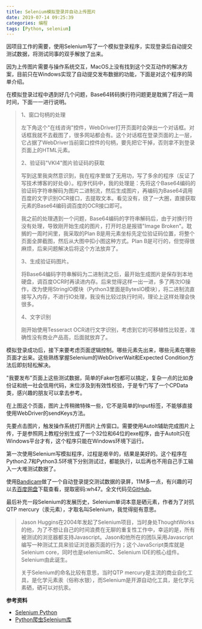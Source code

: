 ```yaml
---
title: Selenium模拟登录并自动上传图片
date: 2019-07-14 09:25:39
categories: 编程
tags: [Python, selenium]
---
```


因项目工作的需要，使用Selenium写了一个模拟登录程序，实现登录后自动提交测试数据，将测试同事的双手解放了出来。

因为上传图片需要与操作系统交互，MacOS上没有找到这个交互动作的解决方案，目前只在Windows实现了自动提交发布数据的功能，下面是对这个程序的简单介绍。

在模拟登录过程中遇到好几个问题，Base64转码换行符问题更是耽搁了将近一周时间，下面一一进行说明。

> 1、窗口句柄的处理
>
> 左下角这个"在线咨询"控件，WebDriver打开页面时会弹出一个对话框。对话框我就不去截图了，很多网站都会有。这个对话框在登录页面的上一层，它占据了WebDriver当前窗口控件的句柄，要先把它干掉，否则拿不到登录页面上的HTML元素。
>
> 2、验证码"VKI4"图片验证码的获取
>
> 写到这里我突然意识到，我在程序里做了无用功，写了多余的程序（反证了写技术博客的好处😄）。程序代码中，我的处理是：先将这个Base64编码的验证码字符串解码为图片二进制流，然后生成图片，再编码为Base64调用百度的文字识别OCR接口，去提取文本。看见没有，绕了一大圈，直接获取元素的Base64编码调百度的OCR接口即可。
>
> 我之前的处理遇到一个问题，Base64编码的字符串解码后，由于对换行符没有处理，导致刚开始生成的图片，打开时总是报错"Image Broken"。耽搁的一周时间里，我采取的Plan B是用元素坐标先定位验证码位置，将整个页面全屏截图，然后从大图中扣小图这种方式。Plan B是可行的，但觉得很麻烦，后来问题解决后将这个方法放弃了。
>
> 3、生成验证码图片。
>
> 将Base64编码字符串解码为二进制流之后，最开始生成图片是保存到本地硬盘，调百度OCR时再读进内存。后来觉得这样一出一进，多了两次IO操作，改为使用StringIO模块（Python3里面是BytesIO模块），将二进制流直接写入内存，不进行IO处理，我没有比较过执行时间，理论上这样处理会快很多。
>
> 4、文字识别
>
> 刚开始使用Tesseract OCR进行文字识别，考虑到它的可移植性比较差，准确性没有商业产品高，后面就放弃了。

模拟登录成功后，接下来要考虑页面逻辑控制。哪些元素先出来，哪些元素在哪些页面才出来。这些熟练掌握Selenium的WebDriverWait和Expected Condition方法后即刻轻松解决。

"我要发布"页面上这些测试数据，简单的Faker包都可以搞定，复杂一点的比如身份证和统一社会信用代码，末位涉及到有效性校验，于是专门写了一个CPData类，感兴趣的朋友可以拿去参考。

在上图这个页面，图片上传稍微特殊一些，它不是简单的Input标签，不能够直接使用WebDriver的sendKeys方法。

先要点击图片，触发操作系统打开图片上传窗口。需要使用AutoIt辅助完成图片上传，于是参照网上教程分别生成了一个32位和64位的exe程序，由于AutoIt只在Windows平台才有，这个程序只能在Windows环境下运行。

第一次使用Selenium写模拟程序，过程是艰辛的，结果是美好的。这个程序在Python2.7和Python3.5环境下分别测试过，都能执行，以后再也不用自己手工输入一大堆测试数据了。

使用[Bandicam](https://www.bandicam.cn)做了一个自动登录提交测试数据的录屏，11M多一点，有兴趣的可以去[百度网盘](https://pan.baidu.com/s/1aPyKQXRYbJopXITEnRva)下载查看，提取密码:wh47。全文代码见[GitHub](https://github.com/benbendemo/learning-python/tree/master/python-selenium)。

最后补充一段Selenium的发展历史，Selenium单词本意是硒元素，作者为了对抗QTP mercury（汞元素），才取名叫Selenium，我觉得挺有意思。

> Jason Huggins在2004年发起了Selenium项目，当时身处ThoughtWorks的他，为了不想让自己的时间浪费在无聊的重复性工作中，幸运的是，所有被测试的浏览器都支持Javascript。Jason和他所在的团队采用Javascript编写一种测试工具来验证浏览器页面的行为；这个JavaScript类库就是Selenium core，同时也是seleniumRC、Selenium IDE的核心组件。Selenium由此诞生。
>
> 关于Selenium的命名比较有意思，当时QTP mercury是主流的商业自化工具，是化学元素汞（俗称水银），而Selenium是开源自动化工具，是化学元素硒，硒可以对抗汞。

**参考资料**

- [Selenium Python](http://www.testclass.net/selenium_python/)
- [Python爬虫Selenium库](https://www.cnblogs.com/zhaof/category/1007686.html)